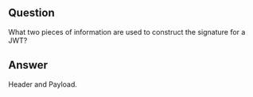 ## Question

What two pieces of information are used to construct the signature for a JWT?

## Answer

Header and Payload. 